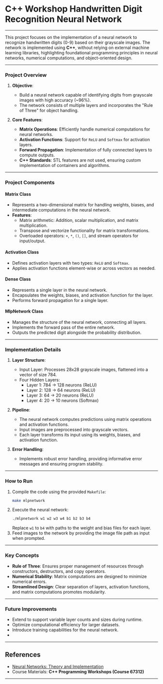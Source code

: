 # C++ Workshop Handwritten Digit Recognition Neural Network
---
This project focuses on the implementation of a neural network to recognize handwritten digits (0-9) based on their grayscale images. The network is implemented using **C++**, without relying on external machine learning libraries, highlighting foundational programming principles in neural networks, numerical computations, and object-oriented design.

---

### **Project Overview**

1. **Objective**:
   - Build a neural network capable of identifying digits from grayscale images with high accuracy (~96%).
   - The network consists of multiple layers and incorporates the "Rule of Three" for object handling.

2. **Core Features**:
   - **Matrix Operations**: Efficiently handle numerical computations for neural networks.
   - **Activation Functions**: Support for `ReLU` and `Softmax` for activation layers.
   - **Forward Propagation**: Implementation of fully connected layers to compute outputs.
   - **C++ Standards**: STL features are not used, ensuring custom implementation of containers and algorithms.

---

### **Project Components**

#### **Matrix Class**
- Represents a two-dimensional matrix for handling weights, biases, and intermediate computations in the neural network.
- **Features**:
  - Matrix arithmetic: Addition, scalar multiplication, and matrix multiplication.
  - Transpose and vectorize functionality for matrix transformations.
  - Overloaded operators: `+`, `*`, `()`, `[]`, and stream operators for input/output.

#### **Activation Class**
- Defines activation layers with two types: `ReLU` and `Softmax`.
- Applies activation functions element-wise or across vectors as needed.

#### **Dense Class**
- Represents a single layer in the neural network.
- Encapsulates the weights, biases, and activation function for the layer.
- Performs forward propagation for a single layer.

#### **MlpNetwork Class**
- Manages the structure of the neural network, connecting all layers.
- Implements the forward pass of the entire network.
- Outputs the predicted digit alongside the probability distribution.

---

### **Implementation Details**

1. **Layer Structure**:
   - Input Layer: Processes 28x28 grayscale images, flattened into a vector of size 784.
   - Four Hidden Layers:
     - Layer 1: 784 -> 128 neurons (ReLU)
     - Layer 2: 128 -> 64 neurons (ReLU)
     - Layer 3: 64 -> 20 neurons (ReLU)
     - Layer 4: 20 -> 10 neurons (Softmax)

2. **Pipeline**:
   - The neural network computes predictions using matrix operations and activation functions.
   - Input images are preprocessed into grayscale vectors.
   - Each layer transforms its input using its weights, biases, and activation function.

3. **Error Handling**:
   - Implements robust error handling, providing informative error messages and ensuring program stability.

---

### **How to Run**
1. Compile the code using the provided `Makefile`:
   ```bash
   make mlpnetwork
   ```
2. Execute the neural network:
   ```bash
   ./mlpnetwork w1 w2 w3 w4 b1 b2 b3 b4
   ```
   Replace `w1` to `b4` with paths to the weight and bias files for each layer.
3. Feed images to the network by providing the image file path as input when prompted.

---

### **Key Concepts**
- **Rule of Three**: Ensures proper management of resources through constructors, destructors, and copy operators.
- **Numerical Stability**: Matrix computations are designed to minimize numerical errors.
- **Streamlined Design**: Clear separation of layers, activation functions, and matrix computations promotes modularity.

---

### **Future Improvements**
- Extend to support variable layer counts and sizes during runtime.
- Optimize computational efficiency for larger datasets.
- Introduce training capabilities for the neural network.
- 
---

## References
- [Neural Networks: Theory and Implementation](https://www.youtube.com/watch?v=aircAruvnKk)
- Course Materials: **C++ Programming Workshops (Course 67312)**

--- 
